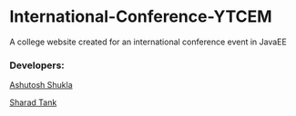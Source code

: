# International-Conference-YTCEM
A college website created for an international conference event in JavaEE

### Developers:
[Ashutosh Shukla](https://www.linkedin.com/in/ashutosh-shukla/)

[Sharad Tank](https://www.linkedin.com/in/sharadtank/)

